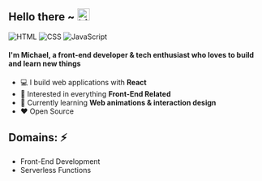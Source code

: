 ## Hello there ~ <img src="https://user-images.githubusercontent.com/1303154/88677602-1635ba80-d120-11ea-84d8-d263ba5fc3c0.gif" width="24px" alt="hi">

![HTML](https://img.shields.io/badge/HTML-Expert-orange)
![CSS](https://img.shields.io/badge/CSS-Expert-blue)
![JavaScript](https://img.shields.io/badge/JavaScript-Intermediate-yellow)

#### I'm Michael, a front-end developer & tech enthusiast who loves to build and learn new things


-   :computer: I build web applications with **React**
-   :monocle_face: Interested in everything **Front-End Related**
-   :seedling: Currently learning **Web animations & interaction design**
-   :heart: Open Source


## Domains: ⚡
- Front-End Development
- Serverless Functions
